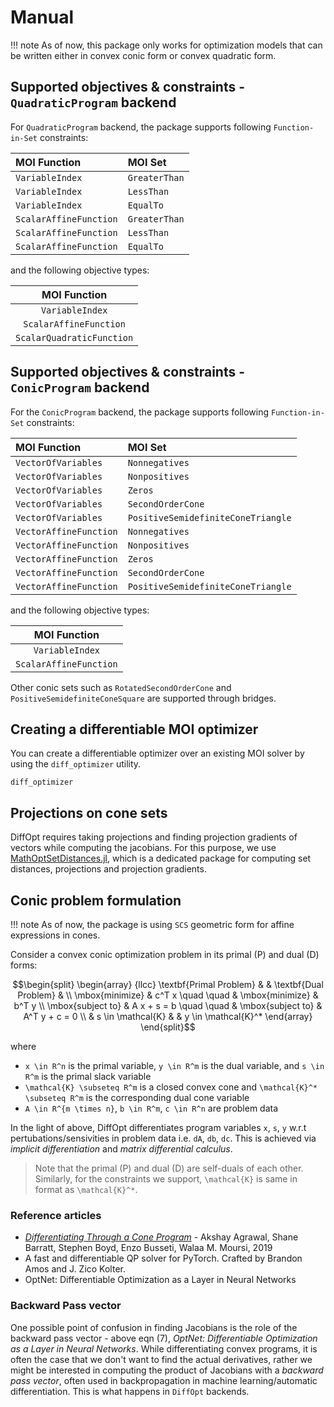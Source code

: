 # Manual

!!! note
    As of now, this package only works for optimization models that can be written either in convex conic form or convex quadratic form.


## Supported objectives & constraints - `QuadraticProgram` backend

For `QuadraticProgram` backend, the package supports following `Function-in-Set` constraints: 

|  MOI Function | MOI Set |
|:-------|:---------------|
|    `VariableIndex`    |    `GreaterThan`    |
|    `VariableIndex`    |    `LessThan`    |
|    `VariableIndex`    |    `EqualTo`    |
|    `ScalarAffineFunction`    |    `GreaterThan`    |
|    `ScalarAffineFunction`    |    `LessThan`    |
|    `ScalarAffineFunction`    |    `EqualTo`    |

and the following objective types: 

|  MOI Function |
|:-------:|
|   `VariableIndex`   |
|   `ScalarAffineFunction`   |
| `ScalarQuadraticFunction`  | 


## Supported objectives & constraints - `ConicProgram` backend

For the `ConicProgram` backend, the package supports following `Function-in-Set` constraints: 

|  MOI Function | MOI Set |
|:-------|:---------------|
|    `VectorOfVariables`    |    `Nonnegatives`    |
|    `VectorOfVariables`    |    `Nonpositives`    |
|    `VectorOfVariables`    |    `Zeros`    |
|    `VectorOfVariables`    |    `SecondOrderCone`    |
|    `VectorOfVariables`    |    `PositiveSemidefiniteConeTriangle`    |
|    `VectorAffineFunction`    |    `Nonnegatives`    |
|    `VectorAffineFunction`    |    `Nonpositives`    |
|    `VectorAffineFunction`    |    `Zeros`    |
|    `VectorAffineFunction`    |    `SecondOrderCone`    |
|    `VectorAffineFunction`    |    `PositiveSemidefiniteConeTriangle`    |

and the following objective types: 

|  MOI Function |
|:-------:|
|   `VariableIndex`   |
|   `ScalarAffineFunction`   |

Other conic sets such as `RotatedSecondOrderCone` and `PositiveSemidefiniteConeSquare` are supported through bridges.


## Creating a differentiable MOI optimizer

You can create a differentiable optimizer over an existing MOI solver by using the `diff_optimizer` utility. 
```@docs
diff_optimizer
```

## Projections on cone sets

DiffOpt requires taking projections and finding projection gradients of vectors while computing the jacobians. For this purpose, we use [MathOptSetDistances.jl](https://github.com/matbesancon/MathOptSetDistances.jl), which is a dedicated package for computing set distances, projections and projection gradients.


## Conic problem formulation

!!! note
    As of now, the package is using `SCS` geometric form for affine expressions in cones.

Consider a convex conic optimization problem in its primal (P) and dual (D) forms:
```math
\begin{split}
\begin{array} {llcc}
\textbf{Primal Problem} & & \textbf{Dual Problem} & \\
\mbox{minimize} & c^T x  \quad \quad & \mbox{minimize} & b^T y  \\
\mbox{subject to} & A x + s = b  \quad \quad & \mbox{subject to} & A^T y + c = 0 \\
& s \in \mathcal{K} &  & y \in \mathcal{K}^*
\end{array}
\end{split}
```

where
- ``x \in R^n`` is the primal variable, ``y \in R^m`` is the dual variable, and ``s \in R^m`` is the primal slack
variable
- ``\mathcal{K} \subseteq R^m`` is a closed convex cone and ``\mathcal{K}^* \subseteq R^m`` is the corresponding dual cone
variable
- ``A \in R^{m \times n}``, ``b \in R^m``, ``c \in R^n`` are problem data

In the light of above, DiffOpt differentiates program variables ``x``, ``s``, ``y``  w.r.t pertubations/sensivities in problem data i.e. ``dA``, ``db``, ``dc``. This is achieved via *implicit differentiation* and *matrix differential calculus*.

> Note that the primal (P) and dual (D) are self-duals of each other. Similarly, for the constraints we support, ``\mathcal{K}`` is same in format as ``\mathcal{K}^*``.


### Reference articles

- [_Differentiating Through a Cone Program_](https://arxiv.org/abs/1904.09043) - Akshay Agrawal, Shane Barratt, Stephen Boyd, Enzo Busseti, Walaa M. Moursi, 2019
- A fast and differentiable QP solver for PyTorch. Crafted by Brandon Amos and J. Zico Kolter.
- OptNet: Differentiable Optimization as a Layer in Neural Networks

### Backward Pass vector
One possible point of confusion in finding Jacobians is the role of the backward pass vector - above eqn (7), *OptNet: Differentiable Optimization as a Layer in Neural Networks*. While differentiating convex programs, it is often the case that we don't want to find the actual derivatives, rather we might be interested in computing the product of Jacobians with a *backward pass vector*, often used in backpropagation in machine learning/automatic differentiation. This is what happens in `DiffOpt` backends.
